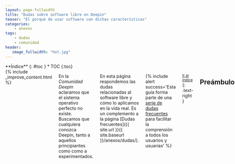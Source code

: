 ```yaml
---
layout: page-fullwidth
title: "Dudas sobre software libre en Deepin"
teaser: "El porqué de usar software con dichas características"
categories:
    - anexos
tags:
    - dudas
    - comunidad
header:
   image_fullwidth: "hot.jpg"
---
```

<div class="row">
<div class="medium-4 medium-push-8 columns" markdown="1">
<div class="panel radius" markdown="1">
**Índice**
{: #toc }
*  TOC
{:toc}
</div>
</div><!-- /.medium-4.columns -->

<div class="medium-8 medium-pull-4 columns" markdown="1">
{% include _improve_content.html %}

En la *Comunidad Deepin* aclaramos que el sistema operativo  perfecto no existe. Buscamos que cualquiera conozca Deepin, tanto a aquellos principiantes como como a experimentados.

En esta página respondemos las dudas relacionadas al software libre y cómo lo aplicamos en la vida real. Es un complemento a la página [Dudas frecuentes]({{ site.url }}{{ site.baseurl }}/anexos/dudas/).

{% include alert success='Esta guía forma parte de una <a href="/dudas">serie de dudas frecuentes</a> para facilitar la comprensión a todos los usuarios y usuarias' %}

<small markdown="1">[Ir al índice](#toc)</small>
{: .text-right }

## Preámbulo
### ¿Qué es software libre?
Un software mencionado como "libre" garantiza la libertad de compartir, estudiar, ejecutar y modificar, sin importar que lucres o decidas. Dicho software requiere de una licencia que justifique, eso lo resumimos como "licencia libre".

<small markdown="1">[Ir al índice](#toc)</small>
{: .text-right }

### ¿Qué es una licencia libre?
Una licencia libre es un requisito. Es ese "contrato" (llámalo "impreso") que te explica los derechos y deberes con que harás al programa.

<img class="t60" src="{{ site.urlimg }}escala-de-licencias.png" alt="La escala de licencias: dominio público, licencia permisiva, la ideal, la propietaria y el acuerdo de confidencialidad.">

En la imagen tienes un ejemplo. De la izquierda está el dominio público (la cual no es recomendable para los trabajos), el segundo es una permisiva (como la licencia LGPL, la MIT o la BSD) y la tercera es la protegida por copia recíproca (como la licencia GPL). Las dos restantes no son licencias libres (como la EULA o el acuerdo de confidencialidad).

Lectura adicional: [Licencias libres según FSF](https://www.gnu.org/licenses/licenses.es.html)

<small markdown="1">[Ir al índice](#toc)</small>
{: .text-right }

### ¿Qué es código abierto?
El código abierto es otro requisito. Aparte del software ya terminado, tienes la posibilidad de mejorar o evolucionar al producto con el "código fuente". No es obligatorio para el usuario final, ya que necesita tiempo y conocimientos en el lenguaje de programación.

Una de las instituciones que vela por esta regla es [Open Source Iniciative](https://opensource.org/).

<small markdown="1">[Ir al índice](#toc)</small>
{: .text-right }

## Aclaraciones
### ¿Por qué software libre?
Hay varios casos para que comprendas esa finalidad:

>Para garantizar que el mismo usuario conozca el software sin temor a "puertas falsas". Tienes derecho a conocer que cambios realizó el software y que técnicas emplea al equipo.

>Para reducir las restricciones al modificar el sistema operativo y el código fuente, haciendo los componentes físicos y virtuales fiables, actualizados y seguros.

>Para promover el apoyo entre empresas, desarrolladores y usuario, evitando la obsolescencia programada, la piratería y los inecesarios trámites burocráticos.

<small markdown="1">[Ir al índice](#toc)</small>
{: .text-right }

### ¿Es lo mismo decir "software libre" y "código abierto"?
En esta infografía te aclaramos esa pregunta.

<img class="t60" src="{{ site.urlimg }}free-vs-gratis.jpg" alt="En la imagen describe los 4 principios del software libre, la diferencia con código abierto, así como las posibilidad de vender con el software libre.">

<small markdown="1">[Ir al índice](#toc)</small>
{: .text-right }

### ¿Puedo vender un producto si tiene "licencia libre"?
Sí. Mira este ejemplo.

<div class="flex-video">
        <iframe width="1280" height="720" src="//www.youtube.com/embed/HuoljD3rgVM" frameborder="0" allowfullscreen></iframe>
</div>

<small markdown="1">[Ir al índice](#toc)</small>
{: .text-right }

### ¿La comunidad puede mejorar el software libre?
La mayoría de las veces. Las comunidades integran a voluntarios dedicados a mejorar el producto como correcciones de errores, características nuevas o integración en otros dispositivos. Nuestra comunidad es uno de ellos.

Para que esto funcione es necesario definir los objetivos, ser viable y establecer conductas para no contaminarla.

Lectura adicional: Blog [victorhckinthefreeworld](https://victorhckinthefreeworld.com/2014/06/02/linux-apesta-y-los-linuxeros-tambien/) y [FOSS-heartbeat](http://sarah.thesharps.us/2016/12/30/update-on-sentiment-analysis-of-foss-communities/)

<small markdown="1">[Ir al índice](#toc)</small>
{: .text-right }

## Casos prácticos
### ¿Deepin es software libre? ¿Cuáles son sus excepciones?
El software de Deepin sí y está bajo licencia GPL, versión 3. Incluyen las actualizaciones correspondientes a los repositorios.

Esto incluye al entorno de escritorio y las aplicaciones originales. También incluye a Linux y otros componentes desarrollados inicialmente para la distribución madre Debian, con algunas excepciones.

Ten en cuenta que al usar software libre "se distribuye con la esperanza de que sea útil, pero SIN NINGUNA GARANTÍA, incluso sin la garantía MERCANTIL implícita o sin garantizar la CONVENIENCIA PARA UN PROPÓSITO PARTICULAR".

<small markdown="1">[Ir al índice](#toc)</small>
{: .text-right }

### ¿Cuáles son herramientas de software libres?
Todo lo relacionado a [GNU, Linux y Debian]({{ site.url }}{{ site.baseurl }}/anexos/dudas-tecnicas/). GNU fue una respuesta al antes famoso Unix (que sirve de base para MacOS) desarrollado por un estudiante de tecnología, Richard M. Stallman.

La adopción del núcleo Linux fue para accelerar su desarrollo (de ahí que también se conoce como "GNU/Linux"). Debian, en cambio, es un proyecto que vela la organización del sistema operativo para que Deepin tenga lo último en productividad y seguridad.

Stall también aportó la Licencia Pública de GNU, una de las más estables en compartir contenido bajo la misma licencia. Para más información, visita [las preguntas frecuentes](https://www.gnu.org/licenses/gpl-faq.es.html).

Fuente: [FSF](https://www.gnu.org/gnu/linux-and-gnu.es.html)

<small markdown="1">[Ir al índice](#toc)</small>
{: .text-right }

### ¿Puedo distribuir la ISO o el repositorio? ¿Puedo añadir otros programas?
En general, son software libre los componentes de Deepin (el sistema opearativo) y los componentes desarrollados por la comunidad GNU/Linux. Sin embargo, los terceros no están obligados a usar una licencia libre, incluso si distribuye de forma gratuira.

Ten cuidado al distribuir la ISO o el respositorio, contiene algunas aplicaciones no permiten modificar su código, requieren de una acuerdo de usuario final y dependen de regalías. Las marcas registradas de Deepin y sus afiliados no permiten apoderase sin previo permiso.

En el futuro, tendrás una aplicación para elaborar tu propia ISO y establecer tu catálogo sin temor a software restringido por derechos de autor. Además, si quieres realizar tu propio repositorio, puedes modificar en la ISO.

<small markdown="1">[Ir al índice](#toc)</small>
{: .text-right }

### ¿Dónde puedo encontrar una copia de la licencia GPL?
Desde el centro de Control, ir a "Información del sistema".

<small markdown="1">[Ir al índice](#toc)</small>
{: .text-right }

## Seguimos creciendo

No olvides que estamos en [en Github](https://github.com/comunidad-deepin/comunidad-deepin.github.io).

{% include _improve_content.html %}

</div><!-- /.medium-8.columns -->
</div><!-- /.row -->
